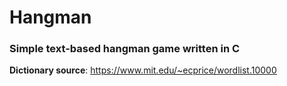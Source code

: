 # Hangman
### Simple text-based hangman game written in C
**Dictionary source**: https://www.mit.edu/~ecprice/wordlist.10000